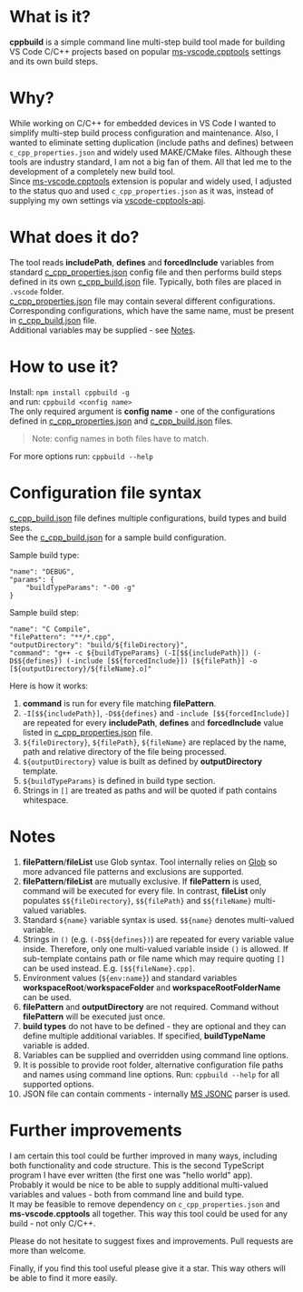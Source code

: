# What is it?
**cppbuild** is a simple command line multi-step build tool made for building VS Code C/C++ projects based on popular [ms-vscode.cpptools](https://marketplace.visualstudio.com/items?itemName=ms-vscode.cpptools) settings and its own build steps.

# Why?
While working on C/C++ for embedded devices in VS Code I wanted to simplify multi-step build process configuration and maintenance. Also, I wanted to eliminate setting duplication (include paths and defines) between `c_cpp_properties.json` and widely used MAKE/CMake files. Although these tools are industry standard, I am not a big fan of them. All that led me to the development of a completely new build tool.  
Since [ms-vscode.cpptools](https://marketplace.visualstudio.com/items?itemName=ms-vscode.cpptools) extension is popular and widely used, I adjusted to the status quo and used `c_cpp_properties.json` as it was, instead of supplying my own settings via [vscode-cpptools-api](https://github.com/Microsoft/vscode-cpptools-api).

# What does it do?
The tool reads **includePath**, **defines** and **forcedInclude** variables from standard [c_cpp_properties.json](c_cpp_properties.json) config file and then performs build steps defined in its own [c_cpp_build.json](c_cpp_build.json) file. Typically, both files are placed in `.vscode` folder.  
[c_cpp_properties.json](c_cpp_properties.json) file may contain several different configurations. Corresponding configurations, which have the same name, must be present in [c_cpp_build.json](c_cpp_build.json) file.  
Additional variables may be supplied - see [Notes](#Notes).

# How to use it?
Install: `npm install cppbuild -g`  
and run: `cppbuild <config name>`  
The only required argument is **config name** - one of the configurations defined in [c_cpp_properties.json](c_cpp_properties.json) and [c_cpp_build.json](c_cpp_build.json) files.
> Note: config names in both files have to match.

For more options run: `cppbuild --help`

# Configuration file syntax
[c_cpp_build.json](c_cpp_build.json) file defines multiple configurations, build types and build steps.  
See the [c_cpp_build.json](c_cpp_build.json) for a sample build configuration.

Sample build type:
```
"name": "DEBUG",
"params": {
    "buildTypeParams": "-O0 -g"
}
```
Sample build step:
```
"name": "C Compile",
"filePattern": "**/*.cpp",
"outputDirectory": "build/${fileDirectory}",
"command": "g++ -c ${buildTypeParams} (-I[$${includePath}]) (-D$${defines}) (-include [$${forcedInclude}]) [${filePath}] -o [${outputDirectory}/${fileName}.o]"
```
Here is how it works:
1. **command** is run for every file matching **filePattern**.  
1. `-I[$${includePath}]`, `-D$${defines}` and `-include [$${forcedInclude}]` are repeated for every **includePath**, **defines** and **forcedInclude** value listed in [c_cpp_properties.json](c_cpp_properties.json) file.  
1. `${fileDirectory}`, `${filePath}`, `${fileName}` are replaced by the name, path and relative directory of the file being processed.
1. `${outputDirectory}` value is built as defined by **outputDirectory** template.
1. `${buildTypeParams}` is defined in build type section.
1. Strings in `[]` are treated as paths and will be quoted if path contains whitespace.

# Notes
1. **filePattern**/**fileList** use Glob syntax. Tool internally relies on [Glob](https://github.com/isaacs/node-glob) so more advanced file patterns and exclusions are supported.
1. **filePattern**/**fileList** are mutually exclusive. If **filePattern** is used, command will be executed for every file. In contrast, **fileList** only populates `$${fileDirectory}`, `$${filePath}` and `$${fileName}` multi-valued variables.
1. Standard `${name}` variable syntax is used. `$${name}` denotes multi-valued variable.
1. Strings in `()` (e.g. `(-D$${defines})`) are repeated for every variable value inside. Therefore, only one multi-valued variable inside `()` is allowed. If sub-template contains path or file name which may require quoting `[]` can be used instead. E.g. `[$${fileName}.cpp]`.
1. Environment values (`${env:name}`) and standard variables **workspaceRoot**/**workspaceFolder** and **workspaceRootFolderName** can be used.
1. **filePattern** and **outputDirectory** are not required. Command without **filePattern** will be executed just once.
1. **build types** do not have to be defined - they are optional and they can define multiple additional variables. If specified, **buildTypeName** variable is added.
1. Variables can be supplied and overridden using command line options.
1. It is possible to provide root folder, alternative configuration file paths and names using command line options. Run: `cppbuild --help` for all supported options.
1. JSON file can contain comments - internally [MS JSONC](https://github.com/microsoft/node-jsonc-parser) parser is used.

# Further improvements
I am certain this tool could be further improved in many ways, including both functionality and code structure. This is the second TypeScript program I have ever written (the first one was "hello world" app).  
Probably it would be nice to be able to supply additional multi-valued variables and values - both from command line and build type.  
It may be feasible to remove dependency on `c_cpp_properties.json` and **ms-vscode.cpptools** all together. This way this tool could be used for any build - not only C/C++.

Please do not hesitate to suggest fixes and improvements. Pull requests are more than welcome.

Finally, if you find this tool useful please give it a star. This way others will be able to find it more easily.